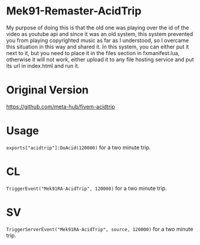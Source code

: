 # Mek91-Remaster-AcidTrip

My purpose of doing this is that the old one was playing over the id of the video as youtube api and since it was an old system, this system prevented you from playing copyrighted music as far as I understood, so I overcame this situation in this way and shared it. In this system, you can either put it next to it, but you need to place it in the files section in fxmanifest.lua, otherwise it will not work, either upload it to any file hosting service and put its url in index.html and run it.

# Original Version
https://github.com/meta-hub/fivem-acidtrip

# Usage
```exports["acidtrip"]:DoAcid(120000)``` for a two minute trip.
# CL
```TriggerEvent("Mek91RA-AcidTrip", 120000)``` for a two minute trip.
# SV
```TriggerServerEvent("Mek91RA-AcidTrip", source, 120000)``` for a two minute trip.
